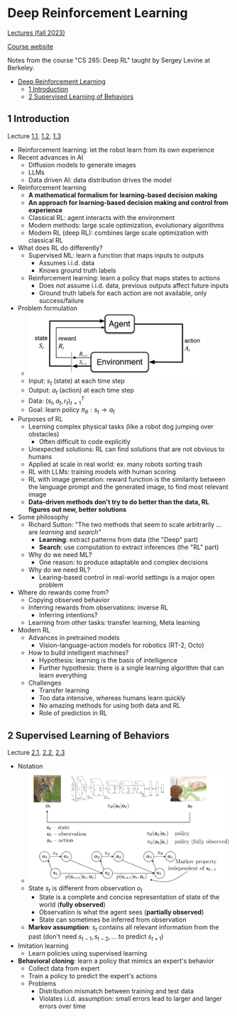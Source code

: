 # Deep Reinforcement Learning

[Lectures (fall 2023)](https://youtube.com/playlist?list=PL_iWQOsE6TfVYGEGiAOMaOzzv41Jfm_Ps&feature=shared)

[Course website](https://rail.eecs.berkeley.edu/deeprlcourse/)

Notes from the course "CS 285: Deep RL" taught by Sergey Levine at Berkeley.

- [Deep Reinforcement Learning](#deep-reinforcement-learning)
  - [1 Introduction](#1-introduction)
  - [2 Supervised Learning of Behaviors](#2-supervised-learning-of-behaviors)

## 1 Introduction

Lecture [1.1](https://youtu.be/SupFHGbytvA?feature=shared), [1.2](https://youtu.be/BYh36cb92JQ?feature=shared), [1.3](https://youtu.be/Ufww5pzc_N0?feature=shared)

- Reinforcement learning: let the robot learn from its own experience
- Recent advances in AI
  - Diffusion models to generate images
  - LLMs
  - Data driven AI: data distribution drives the model
- Reinforcement learning
  - **A mathematical formalism for learning-based decision making**
  - **An approach for learning-based decision making and control from experience**
  - Classical RL: agent interacts with the environment
  - Modern methods: large scale optimization, evolutionary algorithms
  - Modern RL (deep RL): combines large scale optimization with classical RL
- What does RL do differently?
  - Supervised ML: learn a function that maps inputs to outputs
    - Assumes i.i.d. data
    - Knows ground truth labels
  - Reinforcement learning: learn a policy that maps states to actions
    - Does not assume i.i.d. data, previous outputs affect future inputs
    - Ground truth labels for each action are not available, only success/failure
- Problem formulation
  - <img src="figures/rl_cycle.png" width="400" alt="rl_cycle">
  - Input: $s_t$ (state) at each time step
  - Output: $a_t$ (action) at each time step
  - Data: $(s_t, a_t, r_t)_{t=1}^{T}$
  - Goal: learn policy $\pi_{\theta}: s_t \rightarrow a_t$
- Purposes of RL
  - Learning complex physical tasks (like a robot dog jumping over obstacles)
    - Often difficult to code explicitly
  - Unexpected solutions: RL can find solutions that are not obvious to humans
  - Applied at scale in real world: ex. many robots sorting trash
  - RL with LLMs: training models with human scoring
  - RL with image generation: reward function is the similarity between the language prompt and the generated image, to find most relevant image
  - **Data-driven methods don't try to do better than the data, RL figures out new, better solutions**
- Some philosophy
  - Richard Sutton: "The two methods that seem to scale arbitrarily ... are *learning* and *search*"
    - **Learning**: extract patterns from data (the "Deep" part)
    - **Search**: use computation to extract inferences (the "RL" part)
  - Why do we need ML?
    - One reason: to produce adaptable and complex decisions
  - Why do we need RL?
    - Learing-based control in real-world settings is a major open problem
- Where do rewards come from?
  - Copying observed behavior
  - Inferring rewards from observations: inverse RL
    - Inferring intentions?
  - Learning from other tasks: transfer learning, Meta learning
- Modern RL
  - Advances in pretrained models
    - Vision-language-action models for robotics (RT-2, Octo)
  - How to build intelligent machines?
    - Hypothesis: learning is the basis of intelligence
    - Further hypothesis: there is a single learning algorithm that can learn everything
  - Challenges
    - Transfer learning
    - Too data intensive, whereas humans learn quickly
    - No amazing methods for using both data and RL
    - Role of prediction in RL

## 2 Supervised Learning of Behaviors

Lecture [2.1](https://youtu.be/tbLaFtYpWWU?feature=shared), [2.2](https://youtu.be/YivJ9KDjn-o?feature=shared), [2.3](https://youtu.be/ppN5ORNrMos?feature=shared)

- Notation
  - <img src="figures/notation.png" width="600" alt="notation">
  - State $s_t$ is different from observation $o_t$
    - State is a complete and concise representation of state of the world (**fully observed**)
    - Observation is what the agent sees (**partially observed**)
    - State can sometimes be inferred from observation
  - **Markov assumption**: $s_t$ contains all relevant information from the past (don't need $s_{t-1}, s_{t-2}, \ldots$ to predict $s_{t+1}$)
- Imitation learning
  - Learn policies using supervised learning
- **Behavioral cloning**: learn a policy that mimics an expert's behavior
  - Collect data from expert
  - Train a policy to predict the expert's actions
  - Problems
    - Distribution mismatch between training and test data
    - Violates i.i.d. assumption: small errors lead to larger and larger errors over time